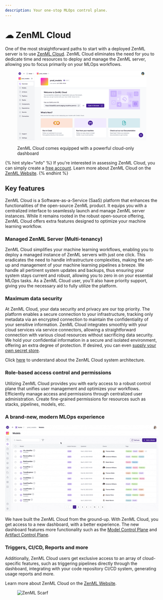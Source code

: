 ```yaml
---
description: Your one-stop MLOps control plane.
---
```


# ☁ ZenML Cloud

One of the most straightforward paths to start with a deployed ZenML server is to use  [ZenML Cloud](https://zenml.io/cloud). ZenML Cloud eliminates the need for you to dedicate time and resources to deploy and manage the ZenML server, allowing you to focus primarily on your MLOps workflows.

<div data-full-width="true">
<figure><img src="../../.gitbook/assets/zenml-cloud-tenant-overview.png" alt=""><figcaption><p>ZenML Cloud comes equipped with a powerful cloud-only dashboard</p></figcaption></figure>
</div>

{% hint style="info" %}
If you're interested in assessing ZenML Cloud, you can simply create a [free account](https://cloud.zenml.io/?utm_source=docs&utm_medium=referral_link&utm_campaign=cloud_promotion&utm_content=signup_link). Learn more about ZenML Cloud on the [ZenML Website](https://zenml.io/cloud).
{% endhint %}

## Key features

ZenML Cloud is a Software-as-a-Service (SaaS) platform that enhances the functionalities of the open-source ZenML product. It equips you with a centralized interface to seamlessly launch and manage ZenML server instances. While it remains rooted in the robust open-source offering, ZenML Cloud offers extra features designed to optimize your machine learning workflow.

### Managed ZenML Server (Multi-tenancy)

ZenML Cloud simplifies your machine learning workflows, enabling you to deploy a managed instance of ZenML servers with just one click. This eradicates the need to handle infrastructure complexities, making the set-up and management of your machine learning pipelines a breeze. We handle all pertinent system updates and backups, thus ensuring your system stays current and robust, allowing you to zero in on your essential MLOps tasks. As a ZenML Cloud user, you'll also have priority support, giving you the necessary aid to fully utilize the platform.

### Maximum data security

At ZenML Cloud, your data security and privacy are our top priority. The platform enables a secure connection to your infrastructure, tracking only metadata via an encrypted connection to maintain the confidentiality of your sensitive information. ZenML Cloud integrates smoothly with your cloud services via service connectors, allowing a straightforward connection with various cloud resources without sacrificing data security. We hold your confidential information in a secure and isolated environment, offering an extra degree of protection. If desired, you can even [supply your own secret store](cloud-system-architecture.md#scenario-2-hybrid-saas-with-customer-secret-store-managed-by-zenml).

Click [here](cloud-system-architecture.md) to understand about the ZenML Cloud system architecture.

### Role-based access control and permissions

Utilizing ZenML Cloud provides you with early access to a robust control plane that unifies user management and optimizes your workflows. Efficiently manage access and permissions through centralized user administration. Create fine-grained permissions for resources such as stacks, pipelines, models, etc.

### A brand-new, modern MLOps experience

![Walkthrough of ZenML Model Control Plane](../../.gitbook/assets/mcp_walkthrough.gif)

We have built the ZenML Cloud from the ground-up. With ZenML Cloud, you get access to a new dashboard, with a better experience. The new dashboard features more functionality such as the [Model Control Plane](../../user-guide/starter-guide/track-ml-models.md) and [Artifact Control Plane](../../user-guide/starter-guide/manage-artifacts.md).

### Triggers, CI/CD, Reports and more

Additionally, ZenML Cloud users get exclusive access to an array of cloud-specific features, such as triggering pipelines directly through the dashboard, integrating with your code repository CI/CD system, generating usage reports and more.

Learn more about ZenML Cloud on the [ZenML Website](https://zenml.io/cloud).

<figure><img src="https://static.scarf.sh/a.png?x-pxid=f0b4f458-0a54-4fcd-aa95-d5ee424815bc" alt="ZenML Scarf"><figcaption></figcaption></figure>